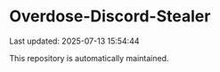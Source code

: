 # Overdose-Discord-Stealer

Last updated: 2025-07-13 15:54:44

This repository is automatically maintained.
